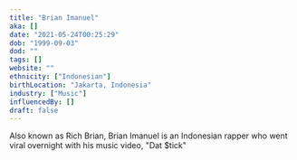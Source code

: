 ```yaml
---
title: "Brian Imanuel"
aka: []
date: "2021-05-24T00:25:29"
dob: "1999-09-03"
dod: ""
tags: []
website: ""
ethnicity: ["Indonesian"]
birthLocation: "Jakarta, Indonesia"
industry: ["Music"]
influencedBy: []
draft: false
---
```


Also known as Rich Brian, Brian Imanuel is an Indonesian rapper who went viral overnight with his music video, "Dat $tick"
